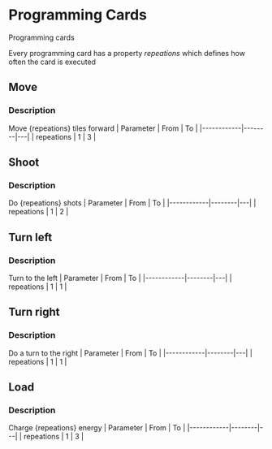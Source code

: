 # Programming Cards

Programming cards 

Every programming card has a property *repeations* which defines how often the card is executed
## Move
### Description
Move {repeations} tiles forward
| Parameter | From | To |
|------------|--------|---|
| repeations | 1 | 3 |
## Shoot
### Description
Do {repeations} shots
| Parameter | From | To |
|------------|--------|---|
| repeations | 1 | 2 |
## Turn left
### Description
Turn to the left
| Parameter | From | To |
|------------|--------|---|
| repeations | 1 | 1 |
## Turn right
### Description
Do a turn to the right
| Parameter | From | To |
|------------|--------|---|
| repeations | 1 | 1 |
## Load
### Description
Charge {repeations} energy
| Parameter | From | To |
|------------|--------|---|
| repeations | 1 | 3 |